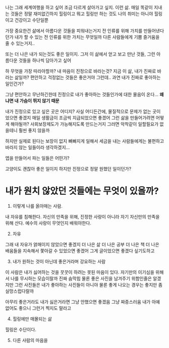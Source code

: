 
나는 그래 세계여행을 하고 싶어
조금 다르게 살아가고 싶지.
이런 삶.
매일 똑같이 지내는 것들은 정말 재미없긴하지
힐링이고 뭐고
힐링만 하는 것도 나의 취미는 아니야
힐링이고 건강이고 수단일뿐


가장 중요한건 삶에서 아름다운 것들을 피워내는거지
전 인류를 위해 가치를 만들어낸다던가
내가 할 수 있는 전 인류를 위한 가치는 무엇일까
다른 사람들에게 기쁨 즐거움을 줄 수 있는거지..


또는 더 나은 내가 되는것도 좋은 일이지.
그저 이 삶에서 얻고 보고 만난 것들, 그런 아름다운 것들을 하나씩 담아가고 싶어


하 무엇을 가장 따라야할까?
내 마음이 진정으로 바라는것?
지금 이 삶,
내가 진짜로 바라는 삶일까?
편안하고 걱정없는 것들은 좋은거야
그런데.. 과연 내가 진짜로 좋아하는 일인건가?

그냥 편안하고 무난하긴한데
진정으로 내가 좋아하는 것들인가에 대한 물음이 온다...
**왜냐면 내 가슴이 뛰지 않기 때문**

내가 진정으로 있고 싶은 곳은 어디지?
사실 어디든간에, 물질적으로 문제가 없는 곳이었으면 좋겠지
매일 생활금이 조금씩 지급되었으면 좋겠어
그런 삶을 만들어가려면 어떻게 해야될까?
사회보장제도가 가능해지도록 만드는거지
그러면 악착같이 일할필요가 없을테니 훨씬 좋지 않을까

하지만 실제로 된다는 보장이 없지
뼈빠지게 일해서 세금을 내는 사람들에게는 불편하고 바라지 않는 일들이라 생각하겠지...

앱을 만들어서 파는 일들은 어떤가?


고양이도 괜찮아
좋은 일이지
하지만 진정으로 정말 원했던 일이던가?

# 내가 원치 않았던 것들에는 무엇이 있을까?

1. 이렇게 나를 옭아매는 사람.

내 자유를 침해한다. 자신의 만족을 위해, 진정한 사랑이 아니라 자기 자신만의 만족을 위해 산다. 예수의 사랑이 무엇인지 배워야한다.

2. 자유

그래 내 자유가 얽매이지 않았으면 좋겠지
더 나은 삶
더 나은 공부
더 나은 책
더 나은 배움들을 지속해서 쫓아갈 수 있었으면 좋겠어
그게 글이었으면 좋겠다 싶기도하고

3. 내가 원하는 것이 아닌데 좋은거라며 강요하는 사람

이 사람은 내가 싫어하는 것을
꿋꿋이 하려는 못된 마음이 있다.
자기만의 이기심을 위해서 나를 무시하는 모습이랄까
진짜 숨막힘
물론 좋은 사진을 남겨주기 위함인줄은 알겠지만
그런 사진들은 내가 좋아하는 사진들이 아니야
물론 좋게 나오는 경우는 좋지만
좀 실망스럽다랄까

아무리 좋은거라도
내가 싫은거라면 그냥 안했으면 좋겠음
그냥 짜증스러움
내가 아예 없어도 좋으니
그런거 찍지도 말라고

4. 힐링에만 매몰되는 삶

힐링은 수단이다.


5. 다른 사람의 마음을 